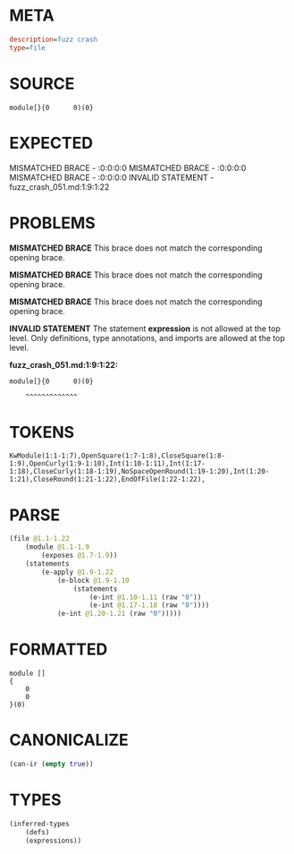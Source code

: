 # META
~~~ini
description=fuzz crash
type=file
~~~
# SOURCE
~~~roc
module[}{0      0)(0}
~~~
# EXPECTED
MISMATCHED BRACE - :0:0:0:0
MISMATCHED BRACE - :0:0:0:0
MISMATCHED BRACE - :0:0:0:0
INVALID STATEMENT - fuzz_crash_051.md:1:9:1:22
# PROBLEMS
**MISMATCHED BRACE**
This brace does not match the corresponding opening brace.

**MISMATCHED BRACE**
This brace does not match the corresponding opening brace.

**MISMATCHED BRACE**
This brace does not match the corresponding opening brace.

**INVALID STATEMENT**
The statement **expression** is not allowed at the top level.
Only definitions, type annotations, and imports are allowed at the top level.

**fuzz_crash_051.md:1:9:1:22:**
```roc
module[}{0      0)(0}
```
        ^^^^^^^^^^^^^


# TOKENS
~~~zig
KwModule(1:1-1:7),OpenSquare(1:7-1:8),CloseSquare(1:8-1:9),OpenCurly(1:9-1:10),Int(1:10-1:11),Int(1:17-1:18),CloseCurly(1:18-1:19),NoSpaceOpenRound(1:19-1:20),Int(1:20-1:21),CloseRound(1:21-1:22),EndOfFile(1:22-1:22),
~~~
# PARSE
~~~clojure
(file @1.1-1.22
	(module @1.1-1.9
		(exposes @1.7-1.9))
	(statements
		(e-apply @1.9-1.22
			(e-block @1.9-1.19
				(statements
					(e-int @1.10-1.11 (raw "0"))
					(e-int @1.17-1.18 (raw "0"))))
			(e-int @1.20-1.21 (raw "0")))))
~~~
# FORMATTED
~~~roc
module []
{
	0
	0
}(0)
~~~
# CANONICALIZE
~~~clojure
(can-ir (empty true))
~~~
# TYPES
~~~clojure
(inferred-types
	(defs)
	(expressions))
~~~
